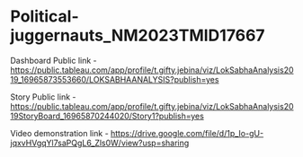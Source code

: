 # Political-juggernauts_NM2023TMID17667

Dashboard Public link -https://public.tableau.com/app/profile/t.gifty.jebina/viz/LokSabhaAnalysis2019_16965873553660/LOKSABHAANALYSIS?publish=yes

Story Public link - https://public.tableau.com/app/profile/t.gifty.jebina/viz/LokSabhaAnalysis2019StoryBoard_16965870244020/Story1?publish=yes

Video demonstration link - https://drive.google.com/file/d/1p_Io-gU-jqxvHVgqYl7saPQgL6_Zls0W/view?usp=sharing
